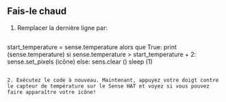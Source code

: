 ## Fais-le chaud

1. Remplacer la dernière ligne par:
    
    ```python
start_temperature = sense.temperature alors que True: print (sense.temperature) si sense.temperature > start_temperature + 2: sense.set_pixels (icône) else: sens.clear () sleep (1)
```

2. Exécutez le code à nouveau. Maintenant, appuyez votre doigt contre le capteur de température sur le Sense HAT et voyez si vous pouvez faire apparaître votre icône!